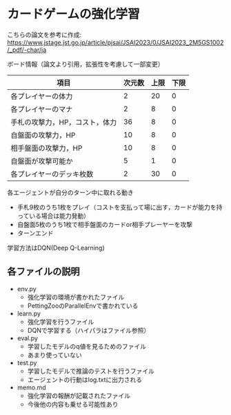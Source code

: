 # カードゲームの強化学習

こちらの論文を参考に作成: https://www.jstage.jst.go.jp/article/pjsai/JSAI2023/0/JSAI2023_2M5GS1002/_pdf/-char/ja

ボード情報（論文より引用，拡張性を考慮して一部変更）

|項目|次元数|上限|下限|
|---|---|---|---|
|各プレイヤーの体力|2|20|0|
|各プレイヤーのマナ|2|8|0|
|手札の攻撃力，HP，コスト，体力|36|8|0|
|自盤面の攻撃力，HP|10|8|0|
|相手盤面の攻撃力，HP|10|8|0|
|自盤面が攻撃可能か|5|1|0|
|各プレイヤーのデッキ枚数|2|30|0|

各エージェントが自分のターン中に取れる動き

- 手札9枚のうち1枚をプレイ（コストを支払って場に出す，カードが能力を持っている場合は能力発動）
- 自盤面5枚のうち1枚で相手盤面のカードor相手プレーヤーを攻撃
- ターンエンド

学習方法はDQN(Deep Q-Learning)
## 各ファイルの説明

- env.py 
  - 強化学習の環境が書かれたファイル
  - PettingZooのParallelEnvで書かれている
- learn.py
  - 強化学習を行うファイル
  - DQNで学習する（ハイパラはファイル参照）
- eval.py
  - 学習したモデルのq値を見るためのファイル
  - あまり使っていない
- test.py
  - 学習したモデルで推論のテストを行うファイル
  - エージェントの行動はlog.txtに出力される
- memo.md
  - 強化学習の報酬が記載されたファイル
  - 今後他の内容も乗せる可能性あり